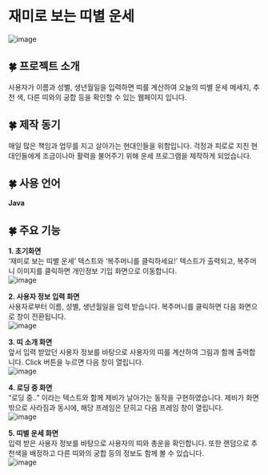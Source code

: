 # 재미로 보는 띠별 운세
![image](https://github.com/jayinsummer/luck_website/assets/112365313/ad910214-f166-4e3a-a1c5-dbaab0687b58)

## 🍀 프로젝트 소개
사용자가 이름과 성별, 생년월일을 입력하면 띠를 계산하여 오늘의 띠별 운세 메세지, 추천 색, 다른 띠와의 궁합 등을 확인할 수 있는 웹페이지 입니다.

## 🍀 제작 동기
매일 많은 책임과 업무를 지고 살아가는 현대인들을 위함입니다. 걱정과 피로로 지친 현대인들에게 조금이나마 활력을 불어주기 위해 운세 프로그램을 제작하게 되었습니다.

## 🍀 사용 언어
**Java**

## 🍀 주요 기능
**1. 초기화면**   
‘재미로 보는 띠별 운세’ 텍스트와 ‘복주머니를 클릭하세요!’ 텍스트가 출력되고, 복주머니 이미지를 클릭하면 개인정보 기입 화면으로 이동합니다.   
![image](https://github.com/jayinsummer/luck_website/assets/112365313/bd6e2508-c4a2-40cc-b7ce-5d009de9b768)

**2. 사용자 정보 입력 화면**   
사용자로부터 이름, 성별, 생년월일을 입력 받습니다. 복주머니를 클릭하면 다음 화면으로 창이 전환됩니다.   
![image](https://github.com/jayinsummer/luck_website/assets/112365313/cf2ddd26-aaaa-4341-9483-7cd5212048f2)

**3. 띠 소개 화면**   
앞서 입력 받았던 사용자 정보를 바탕으로 사용자의 띠를 계산하여 그림과 함께 출력합니다. Click 버튼을 누르면 다음 창이 열립니다.   
![image](https://github.com/jayinsummer/luck_website/assets/112365313/83a8b378-77ce-4782-ad55-53644a3da718)

**4. 로딩 중 화면**   
“로딩 중..” 이라는 텍스트와 함께 제비가 날아가는 동작을 구현하였습니다. 제비가 화면 밖으로 사라짐과 동시에, 해당 프레임은 닫히고 다음 프레임 창이 열립니다.   
![image](https://github.com/jayinsummer/luck_website/assets/112365313/8b3c81d2-73a4-47af-b89c-ddea23439143)

**5. 띠별 운세 화면**   
입력 받은 사용자 정보를 바탕으로 사용자의 띠와 총운을 확인합니다. 또한 랜덤으로 추천색을 배정하고 다른 띠와의 궁합 등의 정보도 함께 볼 수 있습니다.   
![image](https://github.com/jayinsummer/luck_website/assets/112365313/0d690a72-cd12-4aa5-912b-5829b8cac63d)
